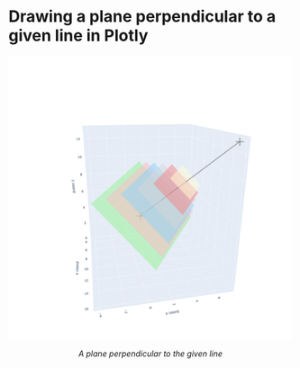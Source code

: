 # Drawing a plane perpendicular to a given line in Plotly

<div align="center">
<img src="./plane_eg.png" alt="" >
<p><em>A plane perpendicular to the given line</em></p>
</div>